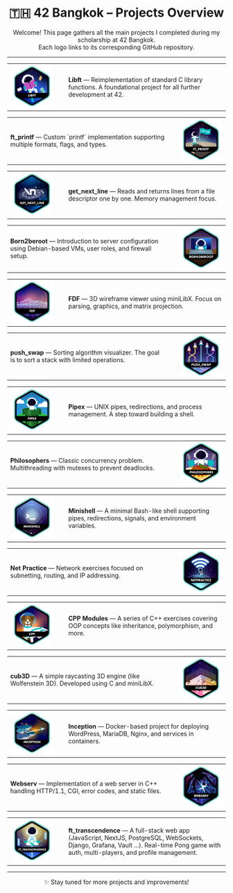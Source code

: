 <h1 align="center">🇹🇭 42 Bangkok – Projects Overview</h1>

<p align="center">Welcome! This page gathers all the main projects I completed during my scholarship at 42 Bangkok.<br>
Each logo links to its corresponding GitHub repository.</p>

<hr>

<!-- 1 -->
<table><tr>
  <td width="120">
    <a href="https://github.com/Hotaruban/libft">
      <img src="42_badges/badges/libfte.png" width="100" style="border-radius: 10px;">
    </a>
  </td>
  <td>
    <strong>Libft</strong> — Reimplementation of standard C library functions. A foundational project for all further development at 42.
  </td>
</tr></table>

<!-- 2 -->
<table><tr>
  <td>
    <strong>ft_printf</strong> — Custom `printf` implementation supporting multiple formats, flags, and types.
  </td>
  <td width="120" align="right">
    <a href="https://github.com/Hotaruban/ft_printf">
      <img src="42_badges/badges/ft_printfe.png" width="100" style="border-radius: 10px;">
    </a>
  </td>
</tr></table>

<!-- 3 -->
<table><tr>
  <td width="120">
    <a href="https://github.com/Hotaruban/get_next_line">
      <img src="42_badges/badges/get_next_linee.png" width="100" style="border-radius: 10px;">
    </a>
  </td>
  <td>
    <strong>get_next_line</strong> — Reads and returns lines from a file descriptor one by one. Memory management focus.
  </td>
</tr></table>

<!-- 4 -->
<table><tr>
  <td>
    <strong>Born2beroot</strong> — Introduction to server configuration using Debian-based VMs, user roles, and firewall setup.
  </td>
  <td width="120" align="right">
    <img src="42_badges/badges/born2beroote.png" width="100" style="border-radius: 10px;">
  </td>
</tr></table>

<!-- 5 -->
<table><tr>
  <td width="120">
    <a href="https://github.com/Hotaruban/fdf">
      <img src="42_badges/badges/fdfe.png" width="100" style="border-radius: 10px;">
    </a>
  </td>
  <td>
    <strong>FDF</strong> — 3D wireframe viewer using miniLibX. Focus on parsing, graphics, and matrix projection.
  </td>
</tr></table>

<!-- 6 -->
<table><tr>
  <td>
    <strong>push_swap</strong> — Sorting algorithm visualizer. The goal is to sort a stack with limited operations.
  </td>
  <td width="120" align="right">
    <a href="https://github.com/Hotaruban/push_swap">
      <img src="42_badges/badges/push_swape.png" width="100" style="border-radius: 10px;">
    </a>
  </td>
</tr></table>

<!-- 7 -->
<table><tr>
  <td width="120">
    <a href="https://github.com/Hotaruban/pipex">
      <img src="42_badges/badges/pipexe.png" width="100" style="border-radius: 10px;">
    </a>
  </td>
  <td>
    <strong>Pipex</strong> — UNIX pipes, redirections, and process management. A step toward building a shell.
  </td>
</tr></table>

<!-- 8 -->
<table><tr>
  <td>
    <strong>Philosophers</strong> — Classic concurrency problem. Multithreading with mutexes to prevent deadlocks.
  </td>
  <td width="120" align="right">
    <a href="https://github.com/Hotaruban/philosophers">
      <img src="42_badges/badges/philosopherse.png" width="100" style="border-radius: 10px;">
    </a>
  </td>
</tr></table>

<!-- 9 -->
<table><tr>
  <td width="120">
    <a href="https://github.com/Hotaruban/Minishell">
      <img src="42_badges/badges/minishelle.png" width="100" style="border-radius: 10px;">
    </a>
  </td>
  <td>
    <strong>Minishell</strong> — A minimal Bash-like shell supporting pipes, redirections, signals, and environment variables.
  </td>
</tr></table>

<!-- 10 -->
<table><tr>
  <td>
    <strong>Net Practice</strong> — Network exercises focused on subnetting, routing, and IP addressing.
  </td>
  <td width="120" align="right">
    <a href="https://github.com/Hotaruban/Net_Practice">
      <img src="42_badges/badges/netpracticee.png" width="100" style="border-radius: 10px;">
    </a>
  </td>
</tr></table>

<!-- 11 -->
<table><tr>
  <td width="120">
    <a href="https://github.com/Hotaruban/CPP_module">
      <img src="42_badges/badges/cppe.png" width="100" style="border-radius: 10px;">
    </a>
  </td>
  <td>
    <strong>CPP Modules</strong> — A series of C++ exercises covering OOP concepts like inheritance, polymorphism, and more.
  </td>
</tr></table>

<!-- 12 -->
<table><tr>
  <td>
    <strong>cub3D</strong> — A simple raycasting 3D engine (like Wolfenstein 3D). Developed using C and miniLibX.
  </td>
  <td width="120" align="right">
    <a href="https://github.com/Hotaruban/cub3D">
      <img src="42_badges/badges/cub3de.png" width="100" style="border-radius: 10px;">
    </a>
  </td>
</tr></table>

<!-- 13 -->
<table><tr>
  <td width="120">
    <a href="https://github.com/Hotaruban/Inception">
      <img src="42_badges/badges/inceptione.png" width="100" style="border-radius: 10px;">
    </a>
  </td>
  <td>
    <strong>Inception</strong> — Docker-based project for deploying WordPress, MariaDB, Nginx, and services in containers.
  </td>
</tr></table>

<!-- 14 -->
<table><tr>
  <td>
    <strong>Webserv</strong> — Implementation of a web server in C++ handling HTTP/1.1, CGI, error codes, and static files.
  </td>
  <td width="120" align="right">
    <a href="https://github.com/Hotaruban/webserv">
      <img src="42_badges/badges/webserve.png" width="100" style="border-radius: 10px;">
    </a>
  </td>
</tr></table>

<!-- 15 -->
<table><tr>
  <td width="120">
    <a href="https://github.com/Hotaruban/ft_transcendence">
      <img src="42_badges/badges/ft_transcendencee.png" width="100" style="border-radius: 10px;">
    </a>
  </td>
  <td>
    <strong>ft_transcendence</strong> — A full-stack web app (JavaScript, NextJS, PostgreSQL, WebSockets, Django, Grafana, Vault ...). Real-time Pong game with auth, multi-players, and profile management.
  </td>
</tr></table>


---

<p align="center">✨ Stay tuned for more projects and improvements!</p>
